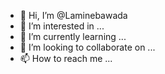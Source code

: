 - 👋 Hi, I’m @Laminebawada
- 👀 I’m interested in ...
- 🌱 I’m currently learning ...
- 💞️ I’m looking to collaborate on ...
- 📫 How to reach me ...

<!---
Laminebawada/Laminebawada is a ✨ special ✨ repository because its `README.md` (this file) appears on your GitHub profile.
You can click the Preview link to take a look at your changes.
--->
